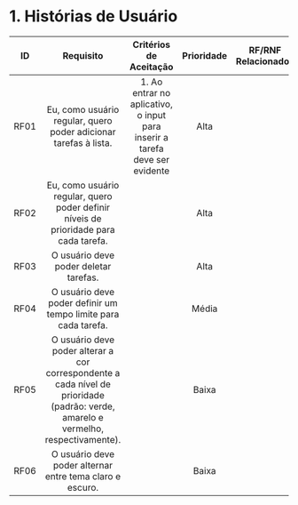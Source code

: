 # 1. Histórias de Usuário

| ID   |                                 Requisito                                 | Critérios de Aceitação | Prioridade | RF/RNF Relacionados |
| :--: | :-----------------------------------------------------------------------: | :--------------------: | :--------: | :-----------------: |
| RF01 | Eu, como usuário regular, quero poder adicionar tarefas à lista.| 1. Ao entrar no aplicativo, o input para inserir a tarefa deve ser evidente|Alta||
| RF02 | Eu, como usuário regular, quero poder definir níveis de prioridade para cada tarefa.||Alta||
| RF03 | O usuário deve poder deletar tarefas.||Alta||
| RF04 | O usuário deve poder definir um tempo limite para cada tarefa.||Média||
| RF05 | O usuário deve poder alterar a cor correspondente a cada nível de prioridade (padrão: verde, amarelo e vermelho, respectivamente).||Baixa||
| RF06 | O usuário deve poder alternar entre tema claro e escuro.||Baixa||
